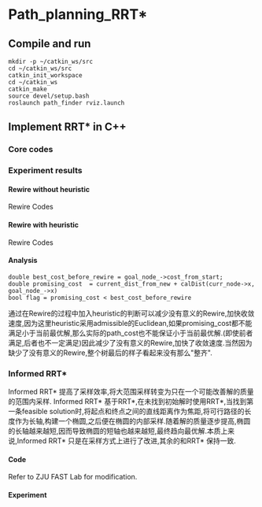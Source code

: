 # Path_planning_RRT*

## Compile and run
    mkdir -p ~/catkin_ws/src
    cd ~/catkin_ws/src
    catkin_init_workspace
    cd ~/catkin_ws
    catkin_make
    source devel/setup.bash
    roslaunch path_finder rviz.launch

## Implement RRT* in C++
### Core codes

### Experiment results
#### Rewire without heuristic

Rewire Codes

#### Rewire with heuristic

Rewire Codes
#### Analysis

    double best_cost_before_rewire = goal_node_->cost_from_start;
    double promising_cost  = current_dist_from_new + calDist(curr_node->x, goal_node_->x)
    bool flag = promising_cost < best_cost_before_rewire

通过在Rewire的过程中加入heuristic的判断可以减少没有意义的Rewire,加快收敛速度,因为这里heuristic采用admissible的Euclidean,如果promising_cost都不能满足小于当前最优解,那么实际的path_cost也不能保证小于当前最优解.(即使前者满足,后者也不一定满足)因此减少了没有意义的Rewire,加快了收敛速度.当然因为缺少了没有意义的Rewire,整个树最后的样子看起来没有那么"整齐".

### Informed RRT*

Informed RRT* 提高了采样效率,将大范围采样转变为只在一个可能改善解的质量的范围内采样. Informed RRT* 基于RRT*,在未找到初始解时使用RRT*,当找到第一条feasible solution时,将起点和终点之间的直线距离作为焦距,将可行路径的长度作为长轴,构建一个椭圆,之后便在椭圆的内部采样.随着解的质量逐步提高,椭圆的长轴越来越短,因而导致椭圆的短轴也越来越短,最终趋向最优解.本质上来说,Informed RRT* 只是在采样方式上进行了改进,其余的和RRT* 保持一致.

#### Code
Refer to ZJU FAST Lab for modification.

#### Experiment




